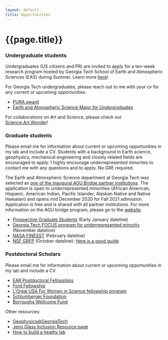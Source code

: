 ```yaml
---
layout: default
title: Opportunities
---
```

# {{page.title}}

### Undergraduate students
Undergraduates (US citizens and PR) are invited to apply for a ten-week research program hosted by Georgia Tech School of Earth and Atmospheric Sciences (EAS) during Summer. Learn more [here](https://easreu.eas.gatech.edu/)! 

For Georgia Tech undergraduates, please reach out to me with your cv for any current or upcoming opportunities.
* [PURA award](https://urop.gatech.edu/content/presidents-undergraduate-research-awards)
* [Earth and Atmospheric Science Major for Undergraduates](https://eas.gatech.edu/undergrad/prospective-undergraduate-students)

For collaborations on Art and Science, please check out [Science.Art.Wonder](https://sciartwonderatl.wixsite.com/sawatl)!

### Graduate students
Please email me for information about current or upcoming opportunities in my lab and include a CV. Students with a background in Earth science, geophysics, mechanical engineering and closely related fields are encouraged to apply. I highly encourage underrepresented minorites to contact me with any questions and to apply. No GRE required.

The Earth and Atmospheric Science department at Georgia Tech was selected as [one of the inaugural AGU Bridge partner institutions](https://fromtheprow.agu.org/agu-announces-2020-bridge-program-partners/). The application is open to underrepresented minorities (African American, Hispanic, American Indian, Pacific Islander, Alaskan Native and Native Hawaiian) and opens mid December 2020 for Fall 2021 admission. Application is free and is shared with all partner institutions. For more information on the AGU bridge program, please go to the [website](https://www.agu.org/bridge-program#3).

* [Prospective Graduate Students](https://eas.gatech.edu/graduate/prospective-graduate-students) (Early January dateline)
* [Georgia Tech FOCUS program for underrepresented minority](https://focus.gatech.edu/) (November dateline)
* [NASA FINESST](https://nspires.nasaprs.com/external/solicitations/summary!init.do?solId=%7b87947100-56AE-C4DC-C511-0349862D658A%7d&path=open) (February dateline)
* [NSF GRFP](https://www.nsfgrfp.org/) (October dateline): [Here is a good guide](https://www.alexhunterlang.com/nsf-fellowship)

### Postdoctoral Scholars
Please email me for information about current or upcoming opportunities in my lab and include a CV. 
* [EAR Postdoctoral Fellopships](https://beta.nsf.gov/funding/opportunities/ear-postdoctoral-fellowships-ear-pf)
* [Ford Fellowship](https://sites.nationalacademies.org/PGA/FordFellowships/PGA_171940)
* [L'Oréal USA For Women in Science fellowship program](https://www.loreal.com/en/usa/pages/group/fwis/)
* [Schlumberger Foundation](https://www.fftf.slb.com/)
* [Borroughs Wellcome Fund](https://www.bwfund.org/funding-opportunities/postdoctoral-fellows/)

Other resources:
* [Geophysics@GeorgiaTech](http://geophysics.eas.gatech.edu/) 
* [Jenn Glass Inclusion Resource page](http://www.jenniferglass.com/deia/)
* [How to build a heathy lab](https://www.nature.com/collections/pmlcrkkyyq)
